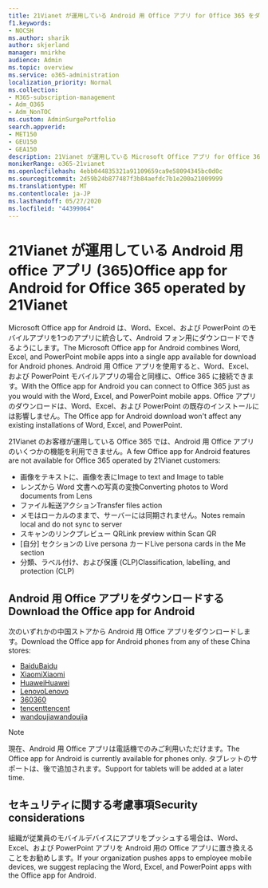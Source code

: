 ```yaml
---
title: 21Vianet が運用している Android 用 Office アプリ for Office 365 をダウンロードする
f1.keywords:
- NOCSH
ms.author: sharik
author: skjerland
manager: mnirkhe
audience: Admin
ms.topic: overview
ms.service: o365-administration
localization_priority: Normal
ms.collection:
- M365-subscription-management
- Adm_O365
- Adm_NonTOC
ms.custom: AdminSurgePortfolio
search.appverid:
- MET150
- GEU150
- GEA150
description: 21Vianet が運用している Microsoft Office アプリ for Office 365 について、および中国のお客様向けにダウンロードする方法について説明します。
monikerRange: o365-21vianet
ms.openlocfilehash: 4ebb044835321a91109659ca9e58094345bc0d0c
ms.sourcegitcommit: 2d59b24b877487f3b84aefdc7b1e200a21009999
ms.translationtype: MT
ms.contentlocale: ja-JP
ms.lasthandoff: 05/27/2020
ms.locfileid: "44399064"
---
```

# <a name="office-app-for-android-for-office-365-operated-by-21vianet"></a><span data-ttu-id="f8825-103">21Vianet が運用している Android 用 office アプリ (365)</span><span class="sxs-lookup"><span data-stu-id="f8825-103">Office app for Android for Office 365 operated by 21Vianet</span></span>

<span data-ttu-id="f8825-104">Microsoft Office app for Android は、Word、Excel、および PowerPoint のモバイルアプリを1つのアプリに統合して、Android フォン用にダウンロードできるようにします。</span><span class="sxs-lookup"><span data-stu-id="f8825-104">The Microsoft Office app for Android combines Word, Excel, and PowerPoint mobile apps into a single app available for download for Android phones.</span></span> <span data-ttu-id="f8825-105">Android 用 Office アプリを使用すると、Word、Excel、および PowerPoint モバイルアプリの場合と同様に、Office 365 に接続できます。</span><span class="sxs-lookup"><span data-stu-id="f8825-105">With the Office app for Android you can connect to Office 365 just as you would with the Word, Excel, and PowerPoint mobile apps.</span></span> <span data-ttu-id="f8825-106">Office アプリのダウンロードは、Word、Excel、および PowerPoint の既存のインストールには影響しません。</span><span class="sxs-lookup"><span data-stu-id="f8825-106">The Office app for Android download won't affect any existing installations of Word, Excel, and PowerPoint.</span></span>

<span data-ttu-id="f8825-107">21Vianet のお客様が運用している Office 365 では、Android 用 Office アプリのいくつかの機能を利用できません。</span><span class="sxs-lookup"><span data-stu-id="f8825-107">A few Office app for Android features are not available for Office 365 operated by 21Vianet customers:</span></span>

- <span data-ttu-id="f8825-108">画像をテキストに、画像を表に</span><span class="sxs-lookup"><span data-stu-id="f8825-108">Image to text and Image to table</span></span> 
- <span data-ttu-id="f8825-109">レンズから Word 文書への写真の変換</span><span class="sxs-lookup"><span data-stu-id="f8825-109">Converting photos to Word documents from Lens</span></span> 
- <span data-ttu-id="f8825-110">ファイル転送アクション</span><span class="sxs-lookup"><span data-stu-id="f8825-110">Transfer files action</span></span> 
- <span data-ttu-id="f8825-111">メモはローカルのままで、サーバーには同期されません。</span><span class="sxs-lookup"><span data-stu-id="f8825-111">Notes remain local and do not sync to server</span></span>
- <span data-ttu-id="f8825-112">スキャンのリンクプレビュー QR</span><span class="sxs-lookup"><span data-stu-id="f8825-112">Link preview within Scan QR</span></span>
- <span data-ttu-id="f8825-113">[自分] セクションの Live persona カード</span><span class="sxs-lookup"><span data-stu-id="f8825-113">Live persona cards in the Me section</span></span>
- <span data-ttu-id="f8825-114">分類、ラベル付け、および保護 (CLP)</span><span class="sxs-lookup"><span data-stu-id="f8825-114">Classification, labelling, and protection (CLP)</span></span>


## <a name="download-the-office-app-for-android"></a><span data-ttu-id="f8825-115">Android 用 Office アプリをダウンロードする</span><span class="sxs-lookup"><span data-stu-id="f8825-115">Download the Office app for Android</span></span>

<span data-ttu-id="f8825-116">次のいずれかの中国ストアから Android 用 Office アプリをダウンロードします。</span><span class="sxs-lookup"><span data-stu-id="f8825-116">Download the Office app for Android phones from any of these China stores:</span></span>
- [<span data-ttu-id="f8825-117">Baidu</span><span class="sxs-lookup"><span data-stu-id="f8825-117">Baidu</span></span>](https://shouji.baidu.com/software/26842919.html)
- [<span data-ttu-id="f8825-118">Xiaomi</span><span class="sxs-lookup"><span data-stu-id="f8825-118">Xiaomi</span></span>](http://app.mi.com/details?id=com.microsoft.office.officehub&ref=search)
- [<span data-ttu-id="f8825-119">Huawei</span><span class="sxs-lookup"><span data-stu-id="f8825-119">Huawei</span></span>](https://appstore.huawei.com/app/C10888510)
- [<span data-ttu-id="f8825-120">Lenovo</span><span class="sxs-lookup"><span data-stu-id="f8825-120">Lenovo</span></span>](https://www.lenovomm.com/appdetail/com.microsoft.office.officehub/43003745)
- [<span data-ttu-id="f8825-121">360</span><span class="sxs-lookup"><span data-stu-id="f8825-121">360</span></span>](http://zhushou.360.cn/detail/index/soft_id/708682?recrefer=SE_D_office%20mobile)
- [<span data-ttu-id="f8825-122">tencent</span><span class="sxs-lookup"><span data-stu-id="f8825-122">tencent</span></span>](https://sj.qq.com/myapp/detail.htm?apkName=com.microsoft.office.officehub)
- [<span data-ttu-id="f8825-123">wandoujia</span><span class="sxs-lookup"><span data-stu-id="f8825-123">wandoujia</span></span>](https://www.wandoujia.com/apps/1502895)

> [!NOTE]
> <span data-ttu-id="f8825-124">現在、Android 用 Office アプリは電話機でのみご利用いただけます。</span><span class="sxs-lookup"><span data-stu-id="f8825-124">The Office app for Android is currently available for phones only.</span></span> <span data-ttu-id="f8825-125">タブレットのサポートは、後で追加されます。</span><span class="sxs-lookup"><span data-stu-id="f8825-125">Support for tablets will be added at a later time.</span></span> 


## <a name="security-considerations"></a><span data-ttu-id="f8825-126">セキュリティに関する考慮事項</span><span class="sxs-lookup"><span data-stu-id="f8825-126">Security considerations</span></span>

<span data-ttu-id="f8825-127">組織が従業員のモバイルデバイスにアプリをプッシュする場合は、Word、Excel、および PowerPoint アプリを Android 用の Office アプリに置き換えることをお勧めします。</span><span class="sxs-lookup"><span data-stu-id="f8825-127">If your organization pushes apps to employee mobile devices, we suggest replacing the Word, Excel, and PowerPoint apps with the Office app for Android.</span></span>  



